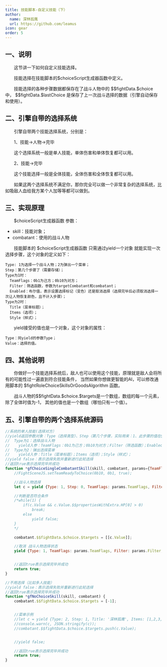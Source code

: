```yaml
---
title: 技能脚本-自定义技能（下）
author:
  name: 深林孤鹰
  url: https://github.com/leamus
icon: gear
order: 5
---
```



## 一、说明

&emsp;&emsp;这节讲一下如何自定义技能选择。

&emsp;&emsp;技能选择在技能脚本的\$choiceScript生成器函数中定义。

&emsp;&emsp;技能选择的各种步骤数据都保存在了战斗人物中的 \$\$fightData.\$choice 中，
\$\$fightData.\$lastChoice 是保存了上一次战斗选择的数据（引擎自动保存和使用）。

## 二、引擎自带的选择系统

&emsp;&emsp;引擎自带两个技能选择系统，分别是：

&emsp;&emsp;1、技能->人物->完毕

&emsp;&emsp;这个选择系统一般是单人技能，单体伤害和单体恢复都可以用。

&emsp;&emsp;2、技能->完毕

&emsp;&emsp;这个技能选择一般是全体技能，全体伤害和全体恢复都可以用。

&emsp;&emsp;如果这两个选择系统不满足你，那你完全可以做一个非常复杂的选择系统，比如吸敌人血给我方某个人加等等都可以做到。

## 三、实现原理

&emsp;&emsp;\$choiceScript生成器函数 参数：

* skill：技能对象；
* combatant：使用的战斗人物

&emsp;&emsp;技能脚本的 \$choiceScript生成器函数 只需通过yield一个对象 就能实现一次选择步骤，这个对象的定义如下：

```text
Type: 1为选择一个战斗人物；2为弹出一个菜单；
Step：第几个步骤了（需要存储）；
Type为1时：
  TeamFlags：0b1为己方；0b10为对方；
  Filter：筛选函数，参数为targetCombatant和combatant；
  Enabled：布尔值，表示设置选择标记（变色）还是取消选择（选择完毕后必须取消选择一次让人物恢复颜色，且不计入步骤）；
Type为2时：
  Title（菜单标题）；
  Items（选项）；
  Style（样式）；
```

&emsp;&emsp;yield接受的值也是一个对象，这个对象的属性：

```text
Type：同yield的参数Type；
Value：选择的值。
```

## 四、其他说明

&emsp;&emsp;你做好一个技能选择系统后，敌人也可以使用这个技能，原理就是敌人会将所有的可能性过一遍直到符合技能条件，
当然如果你想做更智能的AI，可以修改通用脚本的 \$fightRoleChoiceSkillsOrGoodsAlgorithm 函数。

&emsp;&emsp;战斗人物的\$\$fightData.\$choice.\$targets是一个数组，数组的每一个元素，除了全体时值为-1，
其他的值也是一个数组（哪怕只有一个值）。

## 五、引擎自带的两个选择系统源码

```js
//系统的单人技能(选择对方）
//yield返回参数对象：Type（选择类型）、Step（第几个步骤，实际用来：1、此步骤的值在$targets的下标；2、战斗时 获取我方战斗人物的lastChoice.$targets[step]步骤的值 再次判断）；TeamFlags（队伍标记）、Filter（战斗人物筛选）、Enabled（是否可选）
//  Type为1：选择战斗人物
//    yield入参：TeamFlags：0b1为己方；0b10为对方；Filter（筛选函数）；Enabled：设置选择标记还是取消选择
//  Type为2：弹出选择菜单
//    yield入参：Title（菜单标题）；Items（选项）；Style（样式）；
//yield false：表示选择失败并重新进行此轮选择
//返回true表示选择完毕并成功
function *gfChoiceSingleCombatantSkill(skill, combatant, params={TeamFlags: 0b11, Filter: function(targetCombatant, combatant){if(targetCombatant.$$fightData.$info.$index >= 0 && targetCombatant.$$propertiesWithExtra.HP[0] > 0)return true;return false;}}) {
    //FightSceneJS.setTeamReadyToChoice(0b10, 0b1, true);

    //战斗人物选择
    let c = yield {Type: 1, Step: 0, TeamFlags: params.TeamFlags, Filter: params.Filter, Enabled: true};

    //判断是否符合条件
    /*while(1) {
        if(c.Value && c.Value.$$propertiesWithExtra.HP[0] > 0)
            break;
        else
            yield false;
    }
    */

    combatant.$$fightData.$choice.$targets = [[c.Value]];

    //取消 战斗人物选择状态
    yield {Type: 1, TeamFlags: params.TeamFlags, Filter: params.Filter, Enabled: false};


    //返回true表示选择完毕并成功
    return true;
}

//不用选择（比如多人技能）
//yield false：表示选择失败并重新进行此轮选择
//返回true表示选择完毕并成功
function *gfNoChoiceSkill(skill, combatant) {
    combatant.$$fightData.$choice.$targets = [-1];


    //菜单示例
    //let c = yield {Type: 2, Step: 1, Title: '深林孤鹰', Items: [1,2,3,4,5]};
    //console.warn(c, JSON.stringify(c));
    //combatant.$$fightData.$choice.$targets.push(c.Value);


    //yield false;

    //返回true表示选择完毕并成功
    return true;
}


```
